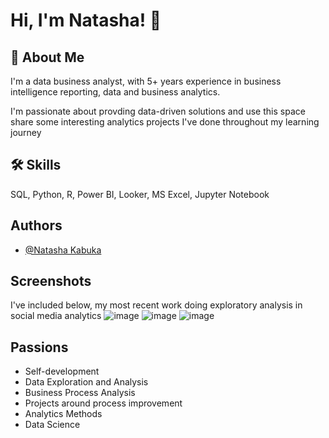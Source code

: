 
# Hi, I'm Natasha! 👋


## 🚀 About Me
I'm a data business analyst, with 5+ years experience in business intelligence reporting, data and business analytics.

I'm passionate about provding data-driven solutions and use this space share some interesting analytics projects I've done throughout my learning journey


## 🛠 Skills
SQL, Python, R, Power BI, Looker, MS Excel, Jupyter Notebook


## Authors

- [@Natasha Kabuka](https://www.github.com/tkay305)


## Screenshots
I've included below, my most recent work doing exploratory analysis in social media analytics 
![image](https://user-images.githubusercontent.com/83406846/144583933-74942bda-0862-48a1-a59f-8f470c08e22c.png)
![image](https://user-images.githubusercontent.com/83406846/144584022-c19597bd-50d4-4814-9ced-06370663bce2.png)
![image](https://user-images.githubusercontent.com/83406846/144583610-5f07af95-6b42-4bf6-a284-5115091c00f8.png)

## Passions

- Self-development
- Data Exploration and Analysis
- Business Process Analysis 
- Projects around process improvement
- Analytics Methods
- Data Science
